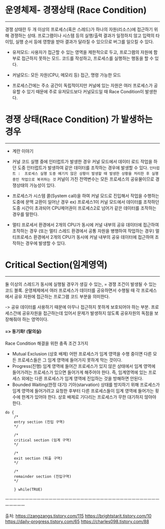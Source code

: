 # 운영체제- 경쟁상태 (Race Condition)
---

경쟁 상태란 두 개 이상의 프로세스(혹은 스레드)가 하나의 자원(리소스)에 접근하기 위해 경쟁하는 상태.
프로그램이나 시스템 등의 실행/출력 결과가 일정하지 않고 입력의 타이밍, 실행 순서 등에 영향을 받아 결과가 달라질 수 있으므로 버그를 일으킬 수 있다.





- 유저모드: 사용자가 접근할 수 있는 영역을 제한적으로 두고, 프로그램의 자원에 함부로 접근하지 못하는 모드. 코드를 작성하고, 프로세스를 실행하는 행동을 할 수 있다.

- 커널모드: 모든 자원(CPU, 메모리 등) 접근, 명령 가능한 모드

- 프로세스간에는 주소 공간이 독립적이지만 커널에 있는 자원은 여러 프로세스가 공유할 수 있기 때문에 주로 유저모드보다 커널모드일 때 Race Condition이 발생한다.



# 경쟁 상태(Race Condition) 가 발생하는 경우
---

- 계란 이야기

- 커널 코드 실행 중에 인터럽트가 발생한 경우
	커널 모드에서 데이터 로드 작업을 하던 도중 인터럽트가 발생하여 같은 데이터를 조작하는 경우에 발생할 수 있다.
	``` 인터럽트 :  프로세스 실행 도중 예기치 않은 상황이 발생할 때 발생한 상황을 처리한 후 실행 중인 작업으로 복귀하는 것 ```
    커널이 가진 전역변수는 모든 프로세스의 공유물이므로 경쟁상태의 가능성이 있다. 

 

- 프로세스가 시스템 콜(System call)을 하여 커널 모드로 진입해서 작업을 수행하는 도중에 문맥 교환이 일어난 경우 
ex) 프로세스1이 커널 모드에서 데이터를 조작하던 도중 시간이 초과되어 CPU제어권이 프로세스2로 넘어가 같은 데이터를 조작하는 경우를 말한다.

 

-  멀티 프로세서 환경에서 2개의 CPU가 동시에 커널 내부의 공유 데이터에 접근하여 조작하는 경우
(또는 멀티 스레드 환경에서 공통 자원을 병행하여 작업하는 경우)
멀티프로세스 환경에서 2개의 CPU가 동시에 커널 내부의 공유 데이터에 접근하여 조작하는 경우에 발생할 수 있다.


# Critical Section(임계영역)
---
둘 이상의 스레드가 동시에 실행될 경우가 생길 수 있는, = 경쟁 조건이 발생될 수 있는 코드 블록.
운영체제에서 여러 프로세스가 데이터를 공유하면서 수행될 때 각 프로세스에서 공유 자원에 접근하는 프로그램 코드 부분을 의미한다.

-> 공유 데이터를 사용하기 때문에 아무나 접근하지 못하게 보호되어야 하는 부분.
프로세스간에 공유자원을 접근하는데 있어서 문제가 발생하지 않도록 공유자원의 독점을 보장해줘야 하는 영역이다. 

#### => 동기화! (탈의실)



Race Condition 해결을 위한 충족 조건 3가지 

- Mutual Exclusion (상호 배제)
어떤 프로세스가 임계 영역을 수행 중이면 다른 모든 프로세스들은 그 임계 영역에 들어가지 못하게 막는 것이다.
 
- Progress(진행)
임계 영역에 들어간 프로세스가 있지 않은 상태에서 임계 영역에 들어가려는 프로세스가 있으면 들어가게 해주어야 한다. 즉, 임계영역에 있는 프로세스 외에는 다른 프로세스가 임계 영역에 진입하는 것을 방해하면 안된다.
 
- Bounded Waiting(한정 대기)
기아(starvation) 상태를 방지하기 위해 프로세스가 임계 영역에 들어가려고 요청한 후부터 다른 프로세스들이 임계 영역에 들어가는 횟수에 한계가 있어야 한다. 
상호 배제로 기다리는 프로세스가 무한 대기하지 않아야 한다.




```
do {
	/*
    entry section (진입 구역)
    */
    
    /*
    critical section (임계 구역)
    */
    
    /*
    exit section (퇴출 구역)
    */
    
    /*
    remainder section (진입구역)
    */
    
    } while(TRUE)
   ```
    
    
  


ㅡㅡㅡㅡㅡㅡㅡㅡㅡㅡㅡㅡㅡㅡㅡㅡㅡㅡㅡㅡㅡㅡㅡㅡㅡㅡㅡㅡㅡㅡㅡㅡㅡㅡㅡㅡㅡㅡㅡㅡㅡㅡㅡㅡ



출처: 
https://zangzangs.tistory.com/115
https://brightstarit.tistory.com/10
https://daily-progress.tistory.com/65
https://charles098.tistory.com/88
